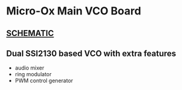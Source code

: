 # Micro-Ox Main VCO Board

## [SCHEMATIC](x)

## Dual SSI2130 based VCO with extra features
- audio mixer
- ring modulator
- PWM control generator
